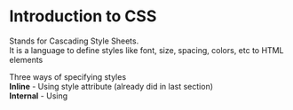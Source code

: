 # Introduction to CSS

Stands for Cascading Style Sheets.  
It is a language to define styles like font, size, spacing, colors, etc to HTML elements   

Three ways of specifying styles   
**Inline** - Using style attribute (already did in last section)   
**Internal** - Using <style> tag in the head of any HTML document    
**External** - Specifying the styles in a separate .css file.    
CSS is written inside curly braces {} and in key value pairs which end in a semicolon   

# Inline style
Can be done in many ways using Cascading Style Sheets (CSS)   
Each element can have a style attribute to specify styles like font, size, color, etc.   
<tagname style="property:value;">   
The property can be any valid CSS property and value is a CSS value (we will see many properties later)    

<p style="color: tomato;">
    Cupcake ipsum dolor sit amet cotton candy tootsie roll pudding. Sesame
    snaps caramels sweet roll marshmallow tiramisu. Donut
</p>

This is called as inline styling in HTML
